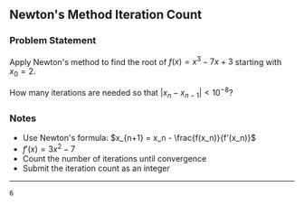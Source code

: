 ## Newton's Method Iteration Count

### Problem Statement

Apply Newton's method to find the root of $f(x) = x^3 - 7x + 3$ starting with $x_0 = 2$.

How many iterations are needed so that $|x_n - x_{n-1}| < 10^{-8}$?

### Notes

- Use Newton's formula: $x_{n+1} = x_n - \frac{f(x_n)}{f'(x_n)}$
- $f'(x) = 3x^2 - 7$
- Count the number of iterations until convergence
- Submit the iteration count as an integer

---

```
6
```
